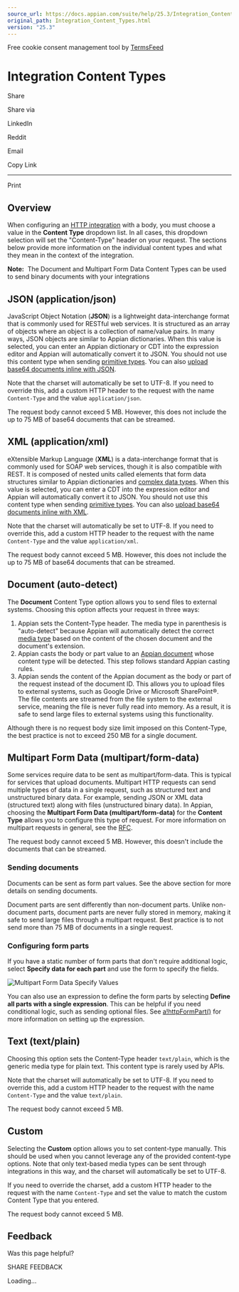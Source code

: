 ```yaml
---
source_url: https://docs.appian.com/suite/help/25.3/Integration_Content_Types.html
original_path: Integration_Content_Types.html
version: "25.3"
---
```


Free cookie consent management tool by [TermsFeed](https://www.termsfeed.com/)

# Integration Content Types

Share

Share via

LinkedIn

Reddit

Email

Copy Link

* * *

Print

## Overview

When configuring an [HTTP integration](Create_an_Integration.html) with a body, you must choose a value in the **Content Type** dropdown list. In all cases, this dropdown selection will set the "Content-Type" header on your request. The sections below provide more information on the individual content types and what they mean in the context of the integration.

**Note:**  The Document and Multipart Form Data Content Types can be used to send binary documents with your integrations

## JSON (application/json)

JavaScript Object Notation (**JSON**) is a lightweight data-interchange format that is commonly used for RESTful web services. It is structured as an array of objects where an object is a collection of name/value pairs. In many ways, JSON objects are similar to Appian dictionaries. When this value is selected, you can enter an Appian dictionary or CDT into the expression editor and Appian will automatically convert it to JSON. You should not use this content type when sending [primitive types](Appian_Data_Types.html#primitive-system-data-types). You can also [upload base64 documents inline with JSON](Integration_Object.html#sending-base64-inline-with-json).

Note that the charset will automatically be set to UTF-8. If you need to override this, add a custom HTTP header to the request with the name `Content-Type` and the value `application/json`.

The request body cannot exceed 5 MB. However, this does not include the up to 75 MB of base64 documents that can be streamed.

## XML (application/xml)

eXtensible Markup Language (**XML**) is a data-interchange format that is commonly used for SOAP web services, though it is also compatible with REST. It is composed of nested units called elements that form data structures similar to Appian dictionaries and [complex data types](Appian_Data_Types.html#complex-system-data-types). When this value is selected, you can enter a CDT into the expression editor and Appian will automatically convert it to JSON. You should not use this content type when sending [primitive types](Appian_Data_Types.html#primitive-system-data-types). You can also [upload base64 documents inline with XML](Integration_Object.html#sending-base64-inline-with-xml).

Note that the charset will automatically be set to UTF-8. If you need to override this, add a custom HTTP header to the request with the name `Content-Type` and the value `application/xml`.

The request body cannot exceed 5 MB. However, this does not include the up to 75 MB of base64 documents that can be streamed.

## Document (auto-detect)

The **Document** Content Type option allows you to send files to external systems. Choosing this option affects your request in three ways:

1.  Appian sets the Content-Type header. The media type in parenthesis is "auto-detect" because Appian will automatically detect the correct [media type](https://www.iana.org/assignments/media-types/media-types.xhtml) based on the content of the chosen document and the document's extension.
2.  Appian casts the body or part value to an [Appian document](Appian_Data_Types.html#document) whose content type will be detected. This step follows standard Appian casting rules.
3.  Appian sends the content of the Appian document as the body or part of the request instead of the document ID. This allows you to upload files to external systems, such as Google Drive or Microsoft SharePoint®. The file contents are streamed from the file system to the external service, meaning the file is never fully read into memory. As a result, it is safe to send large files to external systems using this functionality.

Although there is no request body size limit imposed on this Content-Type, the best practice is not to exceed 250 MB for a single document.

## Multipart Form Data (multipart/form-data)

Some services require data to be sent as multipart/form-data. This is typical for services that upload documents. Multipart HTTP requests can send multiple types of data in a single request, such as structured text and unstructured binary data. For example, sending JSON or XML data (structured text) along with files (unstructured binary data). In Appian, choosing the **Multipart Form Data (multipart/form-data)** for the **Content Type** allows you to configure this type of request. For more information on multipart requests in general, see the [RFC](https://tools.ietf.org/html/rfc2388).

The request body cannot exceed 5 MB. However, this doesn't include the documents that can be streamed.

### Sending documents

Documents can be sent as form part values. See the above section for more details on sending documents.

Document parts are sent differently than non-document parts. Unlike non-document parts, document parts are never fully stored in memory, making it safe to send large files through a multipart request. Best practice is to not send more than 75 MB of documents in a single request.

### Configuring form parts

If you have a static number of form parts that don't require additional logic, select **Specify data for each part** and use the form to specify the fields.

![Multipart Form Data Specify Values](images/multipart_form_data_specify_values.png)

You can also use an expression to define the form parts by selecting **Define all parts with a single expression**. This can be helpful if you need conditional logic, such as sending optional files. See [a!httpFormPart()](fnc_connector_http_a_httpformpart.html) for more information on setting up the expression.

## Text (text/plain)

Choosing this option sets the Content-Type header `text/plain`, which is the generic media type for plain text. This content type is rarely used by APIs.

Note that the charset will automatically be set to UTF-8. If you need to override this, add a custom HTTP header to the request with the name `Content-Type` and the value `text/plain`.

The request body cannot exceed 5 MB.

## Custom

Selecting the **Custom** option allows you to set content-type manually. This should be used when you cannot leverage any of the provided content-type options. Note that only text-based media types can be sent through integrations in this way, and the charset will automatically be set to UTF-8.

If you need to override the charset, add a custom HTTP header to the request with the name `Content-Type` and set the value to match the custom Content Type that you entered.

The request body cannot exceed 5 MB.

## Feedback

Was this page helpful?

SHARE FEEDBACK

Loading...